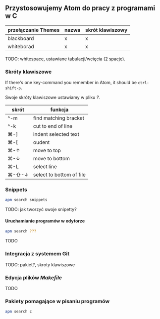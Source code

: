 ## Przystosowujemy Atom do pracy z programami w C

| przełączanie Themes  | nazwa | skrót klawiszowy |
|----------------------|-------|------------------|
| blackboard           | x     | x                |
| whiteborad           | x     | x                |

TODO: whitespace, ustawiane tabulacji/wcięcia (2 spacje).


### Skróty klawiszowe

If there's one key-command you remember in Atom,
it should be `ctrl-shift-p`.

Swoje skróty klawiszowe ustawiamy w pliku *?*.

| skrót    | funkcja                  |
|----------|--------------------------|
|  ^-m     | find matching bracket    |
|  ^-k     | cut to end of line       |
|  ⌘-]    |  indent selected text     |
|  ⌘-[    |  oudent                   |
|  ⌘-↑    |  move to top              |
|  ⌘-↓    |  move to bottom           |
|  ⌘-L    |  select line              |
|  ⌘-⇧-↓ |  select to bottom of file |

### Snippets

```sh
apm search snippets
```

TODO: jak tworzyć swoje snipetty?


#### Uruchamianie programów w edytorze

```sh
apm search ???
```

TODO


### Integracja z systemem Git

TODO: pakiet?, skroty klawiszowe


### Edycja plików *Makefile*

TODO


### Pakiety pomagające w pisaniu programów

```sh
apm search c
```
